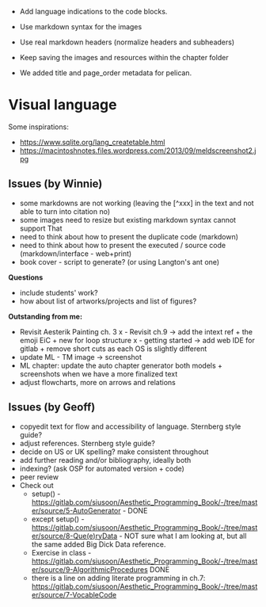 - Add language indications to the code blocks.
- Use markdown syntax for the images
- Use real markdown headers (normalize headers and subheaders)
- Keep saving the images and resources within the chapter folder

- We added title and page_order metadata for pelican.

# Visual language

Some inspirations:
- <https://www.sqlite.org/lang_createtable.html>
- <https://macintoshnotes.files.wordpress.com/2013/09/meldscreenshot2.jpg>

## Issues (by Winnie)
- some markdowns are not working (leaving the [^xxx] in the text and not able to turn into citation no)
- some images need to resize but existing markdown syntax cannot support That
- need to think about how to present the duplicate code (markdown)
- need to think about how to present the executed / source code (markdown/interface - web+print)
- book cover - script to generate? (or using Langton's ant one)

**Questions**
- include students' work?
- how about list of artworks/projects and list of figures?

**Outstanding from me:**
- Revisit Aesterik Painting ch. 3
x - Revisit ch.9 -> add the intext ref + the emoji EiC + new for loop structure
x - getting started -> add web IDE for gitlab + remove short cuts as each OS is slightly different
- update ML - TM image -> screenshot
- ML chapter: update the auto chapter generator both models + screenshots when we have a more finalized text
- adjust flowcharts, more on arrows and relations

## Issues (by Geoff)
- copyedit text for flow and accessibility of language. Sternberg style guide?
- adjust references. Sternberg style guide?
- decide on US or UK spelling? make consistent throughout
- add further reading and/or bibliography, ideally both
- indexing? (ask OSP for automated version + code)
- peer review
- Check out
    - setup() - https://gitlab.com/siusoon/Aesthetic_Programming_Book/-/tree/master/source/5-AutoGenerator - DONE
    - except setup() - https://gitlab.com/siusoon/Aesthetic_Programming_Book/-/tree/master/source/8-Que(e)ryData - NOT sure what I am looking at, but all the same added Big Dick Data reference.
    - Exercise in class - https://gitlab.com/siusoon/Aesthetic_Programming_Book/-/tree/master/source/9-AlgorithmicProcedures DONE
    - there is a line on adding literate programming in ch.7: https://gitlab.com/siusoon/Aesthetic_Programming_Book/-/tree/master/source/7-VocableCode
